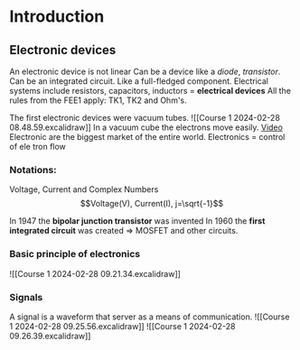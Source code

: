 # Introduction
## Electronic devices
An electronic device is not linear
Can be a device like a _diode_, _transistor_.
Can be an integrated circuit. Like a full-fledged component.
Electrical systems include resistors, capacitors, inductors = **electrical devices**
All the rules from the FEE1 apply: TK1, TK2 and Ohm's.

The first electronic devices were vacuum tubes.
![[Course 1 2024-02-28 08.48.59.excalidraw]]
In a vacuum cube the electrons move easily.
[Video](https://www.google.com/url?sa=t&rct=j&q=&esrc=s&source=web&cd=&cad=rja&uact=8&ved=2ahUKEwirgOvjvc2EAxUrhv0HHY8ACeIQwqsBegQINhAG&url=https%3A%2F%2Fwww.youtube.com%2Fwatch%3Fv%3DK6BgZ8s1Vuw&usg=AOvVaw08BqT2YFCWzfwe63KN1Wt1&opi=89978449)
Electronic are the biggest market of the entire world.
Electronics = control of ele tron flow
### Notations:
Voltage, Current and Complex Numbers
$$Voltage(V), Current(I), j=\sqrt{-1}$$

In 1947 the **bipolar junction transistor** was invented
In 1960 the **first integrated circuit** was created
=> MOSFET and other circuits.

### Basic principle of electronics
![[Course 1 2024-02-28 09.21.34.excalidraw]]
### Signals
A signal is a waveform that server as a means of communication.
![[Course 1 2024-02-28 09.25.56.excalidraw]]
![[Course 1 2024-02-28 09.26.39.excalidraw]]
